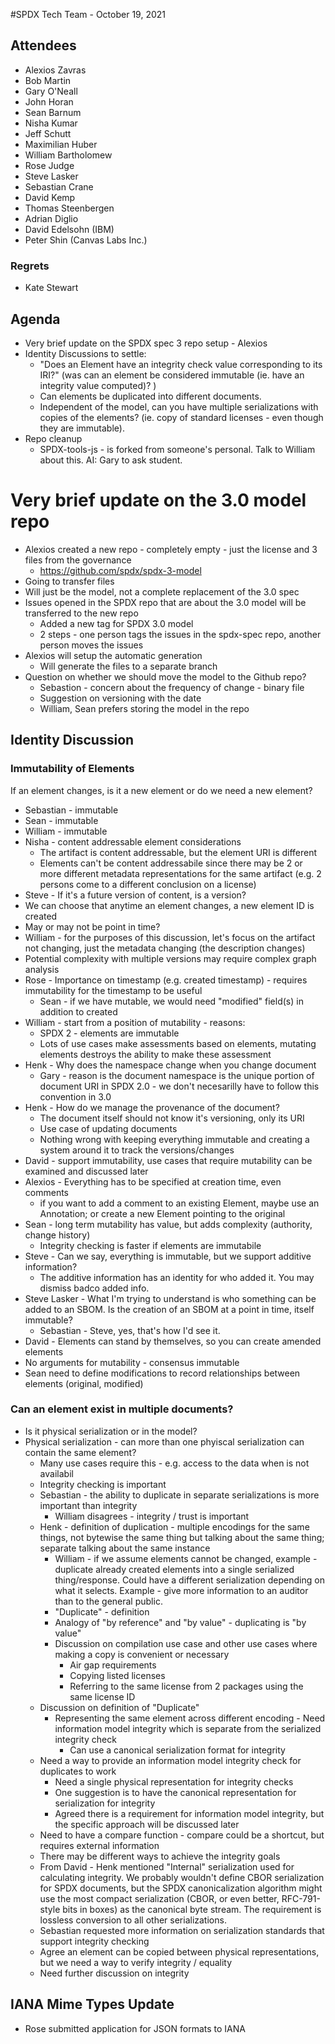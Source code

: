 #SPDX Tech Team - October 19, 2021

## Attendees
* Alexios Zavras
* Bob Martin
* Gary O'Neall
* John Horan
* Sean Barnum
* Nisha Kumar
* Jeff Schutt
* Maximilian Huber
* William Bartholomew
* Rose Judge
* Steve Lasker
* Sebastian Crane
* David Kemp
* Thomas Steenbergen
* Adrian Diglio
* David Edelsohn (IBM)
* Peter Shin (Canvas Labs Inc.)


### Regrets
* Kate Stewart

## Agenda
* Very brief update on the SPDX spec 3 repo setup - Alexios
* Identity Discussions to settle:  
    * "Does an Element have an integrity check value corresponding to its IRI?"  (was can an element be considered immutable (ie. have an integrity value computed)? )
    * Can elements be duplicated into different documents.  
    * Independent of the model, can you have multiple serializations with copies of the elements?  (ie. copy of standard licenses - even though they are immutable). 
*  Repo cleanup
   * SPDX-tools-js - is forked from someone's personal.   Talk to William about this.   AI:  Gary to ask student. 

# Very brief update on the 3.0 model repo
* Alexios created a new repo - completely empty - just the license and 3 files from the governance
  * https://github.com/spdx/spdx-3-model
* Going to transfer files
* Will just be the model, not a complete replacement of the 3.0 spec
* Issues opened in the SPDX repo that are about the 3.0 model will be transferred to the new repo
  * Added a new tag for SPDX 3.0 model
  * 2 steps - one person tags the issues in the spdx-spec repo, another person moves the issues
* Alexios will setup the automatic generation
  * Will generate the files to a separate branch
* Question on whether we should move the model to the Github repo?
  * Sebastion - concern about the frequency of change - binary file
  * Suggestion on versioning with the date
  * William, Sean prefers storing the model in the repo

## Identity Discussion

### Immutability of Elements
If an element changes, is it a new element or do we need a new element?

* Sebastian - immutable
* Sean - immutable
* William - immutable
* Nisha - content addressable element considerations
  * The artifact is content addressable, but the element URI is different
  * Elements can't be content addressabile since there may be 2 or more different metadata representations for the same artifact (e.g. 2 persons come to a different conclusion on a license)
* Steve - If it's a future version of content, is a version?
* We can choose that anytime an element changes, a new element ID is created
* May or may not be point in time?
* William - for the purposes of this discussion, let's focus on the artifact not changing, just the metadata changing (the description changes)
* Potential complexity with multiple versions may require complex graph analysis
* Rose - Importance on timestamp (e.g. created timestamp) - requires immutability for the timestamp to be useful
  * Sean - if we have mutable, we would need "modified" field(s) in addition to created
* William - start from a position of mutability - reasons:
  * SPDX 2 - elements are immutable
  * Lots of use cases make assessments based on elements, mutating elements destroys the ability to make these assessment
* Henk - Why does the namespace change when you change document 
  * Gary - reason is the document namespace is the unique portion of document URI in SPDX 2.0 - we don't necesarilly have to follow this convention in 3.0
* Henk - How do we manage the provenance of the document?
  * The document itself should not know it's versioning, only its URI
  * Use case of updating documents
  * Nothing wrong with keeping everything immutable and creating a system around it to track the versions/changes
* David - support immutability, use cases that require mutability can be examined and discussed later
* Alexios - Everything has to be specified at creation time, even comments
  * if you want to add a comment to an existing Element, maybe use an Annotation; or create a new Element pointing to the original
* Sean - long term mutability has value, but adds complexity (authority, change history)
  * Integrity checking is faster if elements are immutabile
* Steve - Can we say, everything is immutable, but we support additive information?
  * The additive information has an identity for who added it. You may dismiss badco added info.
* Steve Lasker - What I'm trying to understand is who something can be added to an SBOM. Is the creation of an SBOM at a point in time, itself immutable?
  * Sebastian - Steve, yes, that's how I'd see it.
* David - Elements can stand by themselves, so you can create amended elements
* No arguments for mutability - consensus immutable
* Sean need to define modifications to record relationships between elements (original, modified)

### Can an element exist in multiple documents?
* Is it physical serialization or in the model?
* Physical serialization - can more than one phyiscal serialization can contain the same element?
  * Many use cases require this - e.g. access to the data when is not availabil
  * Integrity checking is important
  * Sebastian - the ability to duplicate in separate serializations is more important than integrity
    * William disagrees - integrity / trust is important
  * Henk - definition of duplication - multiple encodings for the same things, not bytewise the same thing but talking about the same thing; separate talking about the same instance
    * William - if we assume elements cannot be changed, example - duplicate already created elements into a single serialized thing/response.  Could have a different serialization depending on what it selects.  Example - give more information to an auditor than to the general public.
    * "Duplicate" - definition 
    * Analogy of "by reference" and "by value" - duplicating is "by value"
    * Discussion on compilation use case and other use cases where making a copy is convenient or necessary
      * Air gap requirements
      * Copying listed licenses
      * Referring to the same license from 2 packages using the same license ID
  * Discussion on definition of "Duplicate"
    * Representing the same element across different encoding - Need information model integrity which is separate from the serialized integrity check
      * Can use a canonical serialization format for integrity
  * Need a way to provide an information model integrity check for duplicates to work
    * Need a single physical representation for integrity checks
    * One suggestion is to have the canonical representation for serialization for integrity
    * Agreed there is a requirement for information model integrity, but the specific approach will be discussed later
  * Need to have a compare function - compare could be a shortcut, but requires external information
  * There may be different ways to achieve the integrity goals
  * From David - Henk mentioned "Internal" serialization used for calculating integrity.  We probably wouldn't define CBOR serialization for SPDX documents, but the SPDX canonicalization algorithm might use the most compact serialization (CBOR, or even better, RFC-791-style bits in boxes) as the canonical byte stream.  The requirement is lossless conversion to all other serializations.
  * Sebastian requested more information on serialization standards that support integrity checking
  * Agree an element can be copied between physical representations, but we need a way to verify integrity / equality 
  * Need further discussion on integrity

## IANA Mime Types Update
* Rose submitted application for JSON formats to IANA

